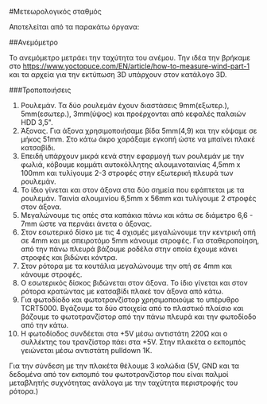 #Μετεωρολογικός σταθμός

Αποτελείται από τα παρακάτω όργανα:

##Ανεμόμετρο

Το ανεμόμετρο μετράει την ταχύτητα του ανέμου. Την ιδέα την βρήκαμε στο https://www.yoctopuce.com/EN/article/how-to-measure-wind-part-1 και τα αρχεία για την εκτύπωση 3D υπάρχουν στον κατάλογο 3D.

###Τροποποιήσεις

1. Ρουλεμάν. Τα δύο ρουλεμάν έχουν διαστάσεις 9mm(εξωτερ.), 5mm(εσωτερ.), 3mm(ύψος) και προέρχονται από κεφαλές παλαιών HDD 3,5".
2. Άξονας. Για άξονα χρησιμοποιήσαμε βίδα 5mm(4,9) και την κόψαμε σε μήκος 51mm. Στο κάτω άκρο χαράξαμε εγκοπή ώστε να μπαίνει πλακέ κατσαβίδι.
3. Επειδή υπάρχουν μικρά κενά στην εφαρμογή των ρουλεμάν με την φωλιά, κόβουμε κομμάτι αυτοκόλλητης αλουμινοταινίας 4,5mm x 100mm και τυλίγουμε 2-3 στροφές στην εξωτερική πλευρά των ρουλεμάν.
4. Το ίδιο γίνεται και στον άξονα στα δύο σημεία που εφάπτεται με τα ρουλεμάν. Ταινία αλουμινίου 6,5mm x 56mm και τυλίγουμε 2 στροφές στον άξονα.
5. Μεγαλώνουμε τις οπές στα καπάκια πάνω και κάτω σε διάμετρο 6,6 - 7mm ώστε να περνάει άνετα ο άξονας.
6. Στον εσωτερικό δίσκο με τις 4 σχισμές μεγαλώνουμε την κεντρική οπή σε 4mm και με σπειροτόμο 5mm κάνουμε στροφές. Για σταθεροποίηση, από την πάνω πλευρά βάζουμε ροδέλα στην οποία έχουμε κάνει στροφές και βιδώνει κόντρα.
7. Στον ρότορα με τα κουτάλια μεγαλώνουμε την οπή σε 4mm και κάνουμε στροφές.
8. Ο εσωτερικός δίσκος βιδώνεται στον άξονα. Το ίδιο γίνεται και στον ρότορα κρατώντας με κατσαβίδι πλακέ τον άξονα από κάτω.
9. Για φωτοδίοδο και φωτοτρανζίστορ χρησιμοποιούμε το υπέρυθρο TCRT5000. Βγάζουμε τα δύο στοιχεία από το πλαστικό πλαίσιο και βάζουμε το φωτοτρανζίστορ από την πάνω πλευρά και την φωτοδίοδο από την κάτω.
10. Η φωτοδίοδος συνδέεται στα +5V μέσω αντιστάτη 220Ω και ο συλλέκτης του τρανζίστορ πάει στα +5V. Στην πλακέτα ο εκπομπός γειώνεται μέσω αντιστάτη pulldown 1Κ.

Για την σύνδεση με την πλακέτα θέλουμε 3 καλώδια (5V, GND και τα δεδομένα από τον εκπομπό του φωτοτρανζίστορ που είναι παλμοί μεταβλητής συχνότητας ανάλογα με την ταχύτητα περιστροφής του ρότορα.)

